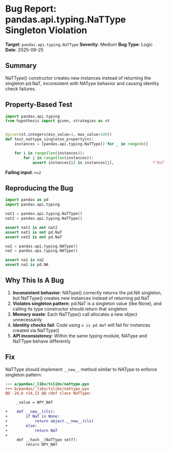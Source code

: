 # Bug Report: pandas.api.typing.NaTType Singleton Violation

**Target**: `pandas.api.typing.NaTType`
**Severity**: Medium
**Bug Type**: Logic
**Date**: 2025-09-25

## Summary

NaTType() constructor creates new instances instead of returning the singleton pd.NaT, inconsistent with NAType behavior and causing identity check failures.

## Property-Based Test

```python
import pandas.api.typing
from hypothesis import given, strategies as st


@given(st.integers(min_value=1, max_value=100))
def test_nattype_singleton_property(n):
    instances = [pandas.api.typing.NaTType() for _ in range(n)]

    for i in range(len(instances)):
        for j in range(len(instances)):
            assert instances[i] is instances[j],                 f"NaTType() should return same singleton instance (call {i} vs {j})"
```

**Failing input**: `n=2`

## Reproducing the Bug

```python
import pandas as pd
import pandas.api.typing

nat1 = pandas.api.typing.NaTType()
nat2 = pandas.api.typing.NaTType()

assert nat1 is not nat2
assert nat1 is not pd.NaT
assert nat2 is not pd.NaT

na1 = pandas.api.typing.NAType()
na2 = pandas.api.typing.NAType()

assert na1 is na2
assert na1 is pd.NA
```

## Why This Is A Bug

1. **Inconsistent behavior**: NAType() correctly returns the pd.NA singleton, but NaTType() creates new instances instead of returning pd.NaT
2. **Violates singleton pattern**: pd.NaT is a singleton value (like None), and calling its type constructor should return that singleton
3. **Memory waste**: Each NaTType() call allocates a new object unnecessarily
4. **Identity checks fail**: Code using `x is pd.NaT` will fail for instances created via NaTType()
5. **API inconsistency**: Within the same typing module, NAType and NaTType behave differently

## Fix

NaTType should implement `__new__` method similar to NAType to enforce singleton pattern:

```diff
--- a/pandas/_libs/tslibs/nattype.pyx
+++ b/pandas/_libs/tslibs/nattype.pyx
@@ -24,6 +24,12 @@ cdef class NaTType:

     _value = NPY_NAT

+    def __new__(cls):
+        if NaT is None:
+            return object.__new__(cls)
+        else:
+            return NaT
+
     def __hash__(NaTType self):
         return NPY_NAT
```
